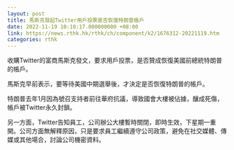 ```yaml
---
layout: post
title: 馬斯克發起Twitter用戶投票是否恢復特朗普帳戶
date: 2022-11-19 10:10:17.000000000 +08:00
link: https://news.rthk.hk/rthk/ch/component/k2/1676312-20221119.htm
categories: rthk
---
```


收購Twitter的富商馬斯克發文，要求用戶投票，是否贊成恢復美國前總統特朗普的帳戶。

馬斯克早前表示，要等待美國中期選舉後，才決定是否恢復特朗普的帳戶。

特朗普去年1月因為號召支持者前往華府抗議，導致國會大樓被佔據，釀成死傷，帳戶被Twitter永久封鎖。

另一方面，Twitter告知員工，公司辦公大樓暫時關閉，即時生效，下星期一重開。公司方面無解釋原因，只是要求員工繼續遵守公司政策，避免在社交媒體、傳媒或其他場合，討論公司機密資料。
